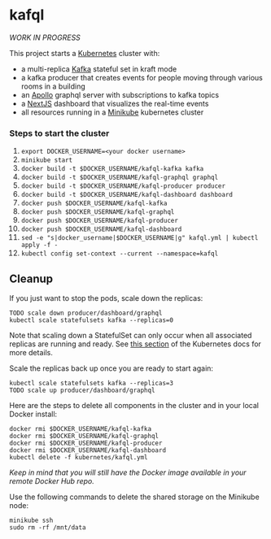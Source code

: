 # kafql

_WORK IN PROGRESS_

This project starts a [Kubernetes](https://kubernetes.io) cluster with:

- a multi-replica [Kafka](https://kafka.apache.org) stateful set in kraft mode
- a kafka producer that creates events for people moving through various rooms in a building
- an [Apollo](https://apollographql.com) graphql server with subscriptions to kafka topics
- a [NextJS](https://nextjs.org) dashboard that visualizes the real-time events
- all resources running in a [Minikube](https://minikube.sigs.k8s.io/docs) kubernetes cluster

### Steps to start the cluster

1. `export DOCKER_USERNAME=<your docker username>`
1. `minikube start`
1. `docker build -t $DOCKER_USERNAME/kafql-kafka kafka`
1. `docker build -t $DOCKER_USERNAME/kafql-graphql graphql`
1. `docker build -t $DOCKER_USERNAME/kafql-producer producer`
1. `docker build -t $DOCKER_USERNAME/kafql-dashboard dashboard`
1. `docker push $DOCKER_USERNAME/kafql-kafka`
1. `docker push $DOCKER_USERNAME/kafql-graphql`
1. `docker push $DOCKER_USERNAME/kafql-producer`
1. `docker push $DOCKER_USERNAME/kafql-dashboard`
1. `sed -e "s|docker_username|$DOCKER_USERNAME|g" kafql.yml | kubectl apply -f -`
1. `kubectl config set-context --current --namespace=kafql`

## Cleanup

If you just want to stop the pods, scale down the replicas:

```
TODO scale down producer/dashboard/graphql
kubectl scale statefulsets kafka --replicas=0
```

Note that scaling down a StatefulSet can only occur when all associated replicas are running and ready. See [this section](https://kubernetes.io/docs/tasks/run-application/scale-stateful-set/#scaling-down-does-not-work-right) of the Kubernetes docs for more details.

Scale the replicas back up once you are ready to start again:

```
kubectl scale statefulsets kafka --replicas=3
TODO scale up producer/dashboard/graphql
```

Here are the steps to delete all components in the cluster and in your local Docker install:

```
docker rmi $DOCKER_USERNAME/kafql-kafka
docker rmi $DOCKER_USERNAME/kafql-graphql
docker rmi $DOCKER_USERNAME/kafql-producer
docker rmi $DOCKER_USERNAME/kafql-dashboard
kubectl delete -f kubernetes/kafql.yml
```

_Keep in mind that you will still have the Docker image available in your remote Docker Hub repo._

Use the following commands to delete the shared storage on the Minikube node:

```
minikube ssh
sudo rm -rf /mnt/data
```
